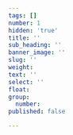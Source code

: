 ```yaml
---
tags: []
number: 1
hidden: 'true'
title: ''
sub_heading: ''
banner_image: ''
slug: ''
weight: 
text: ''
select: ''
float: 
group:
  number: 
published: false

---
```

